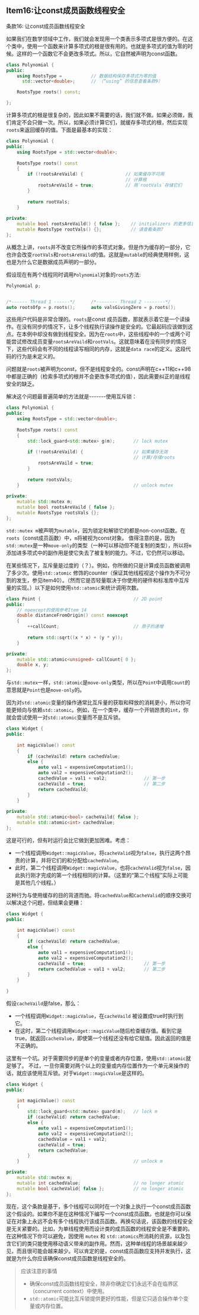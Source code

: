## Item16:让const成员函数线程安全
条款16: 让const成员函数线程安全

如果我们在数学领域中工作，我们就会发现用一个类表示多项式是很方便的。在这个类中，使用一个函数来计算多项式的根是很有用的。也就是多项式的值为零的时候。这样的一个函数它不会更改多项式。所以，它自然被声明为const函数。

```c++
class Polynomial {
public:
    using RootsType =           // 数据结构保存多项式为零的值
      std::vector<double>;      // （“using” 的信息查看条款9）

    RootsType roots() const;

};
```

计算多项式的根是很复杂的，因此如果不需要的话，我们就不做。如果必须做，我们肯定不会只做一次。所以，如果必须计算它们，就缓存多项式的根，然后实现`roots`来返回缓存的值。下面是最基本的实现：

```c++
class Polynomial {
public:
    using RootsType = std::vector<double>;
    
    RootsType roots() const
    {
        if (!rootsAreVaild) {                // 如果缓存不可用
                                             // 计算根
            rootsAreVaild = true;            // 用`rootVals`存储它们
        }
        
        return rootVals;
    }
    
private:
    mutable bool rootsAreVaild() { false };    // initializers 的更多信息
    mutable RootsType rootVals() {};           // 请查看条款7
};
```

从概念上讲，`roots`并不改变它所操作的多项式对象。但是作为缓存的一部分，它也许会改变`rootVals`和`rootsAreVaild`的值。这就是`mutable`的经典使用样例，这也是为什么它是数据成员声明的一部分。

假设现在有两个线程同时调用`Polynomial`对象的`roots`方法:

```c++
Polynomial p;


/*------ Thread 1 ------*/      /*-------- Thread 2 --------*/
auto rootsOfp = p.roots();      auto valsGivingZero = p.roots();
```

这些用户代码是非常合理的。`roots`是const 成员函数，那就表示着它是一个读操作。在没有同步的情况下，让多个线程执行读操作是安全的。它最起码应该做到这点。在本例中却没有做到线程安全。因为在`roots`中，这些线程中的一个或两个可能尝试修改成员变量`rootsAreVaild`和`rootVals`。这就意味着在没有同步的情况下，这些代码会有不同的线程读写相同的内存，这就是`data race`的定义。这段代码的行为是未定义的。

问题就是`roots`被声明为const，但不是线程安全的。const声明在c++11和c++98 中都是正确的（检索多项式的根并不会更改多项式的值），因此需要纠正的是线程安全的缺乏。

解决这个问题最普遍简单的方法就是-------使用互斥锁：
```c++
class Polynomial {
public:
    using RootsType = std::vector<double>;
    
    RootsType roots() const
    {
        std::lock_guard<std::mutex> g(m);		// lock mutex
        
        if (!rootsAreVaild) {					// 如果缓存无效
                                                // 计算/存储roots
            rootsAreVaild = true;
        }
        
        return rootsVals;
    }											// unlock mutex
    
private:
    mutable std::mutex m;
    mutable bool rootsAreVaild { false };
    mutable RootsType rootsVals {};
};
```

`std::mutex m`被声明为`mutable`，因为锁定和解锁它的都是non-const函数。在`roots`（const成员函数）中，`m`将被视为const对象。
值得注意的是，因为`std::mutex`是一种`move-only`的类型（一种可以移动但不能复制的类型），所以将`m`添加进多项式中的副作用是使它失去了被复制的能力。不过，它仍然可以移动。

在某些情况下，互斥量是过度的（？）。例如，你所做的只是计算成员函数被调用了多少次。使用`std::atomic` 修饰的counter（保证其他线程视这个操作为不可分割的发生，参见item40）。（然而它是否轻量取决于你使用的硬件和标准库中互斥量的实现。）以下是如何使用`std::atomic`来统计调用次数。

```c++
class Point {									// 2D point
public:
    // noexcept的使用参考Item 14
    double distanceFromOrigin() const noexcept
    {
        ++callCount;                            // 原子的递增
        
        return std::sqrt((x * x) + (y * y));
    }

private:
    mutable std::atomic<unsigned> callCount{ 0 };
    double x, y;
};
```

与`std::mutex`一样，`std::atomic`是`move-only`类型，所以在`Point`中调用`Count`的意思就是`Point`也是`move-only`的。

因为对`std::atomic`变量的操作通常比互斥量的获取和释放的消耗更小，所以你可能更倾向与依赖`std::atomic`。例如，在一个类中，缓存一个开销昂贵的`int`，你就会尝试使用一对`std::atomic`变量而不是互斥锁。

```c++
class Widget {
public:
    
    int magicValue() const
    {
        if (cacheVaild) return cachedValue;
        else {
            auto val1 = expensiveComputation1();
            auto val2 = expensiveComputation2();
            cachedValue = val1 + val2;				// 第一步
            cacheVaild = true;						// 第二步
            return cachedVaild;
        }
    }
    
private:
    mutable std::atomic<bool> cacheVaild{ false };
    mutable std::atomic<int> cachedValue;
};
```

这是可行的，但有时运行会比它做到更加困难。考虑：

+ 一个线程调用`Widget::magicValue`，将`cacheValid`视为`false`，执行这两个昂贵的计算，并将它们的和分配给`cachedValue`。
+ 此时，第二个线程调用`Widget::magicValue`，也将`cacheValid`视为`false`，因此执行刚才完成的第一个线程相同的计算。（这里的“第二个线程”实际上可能是其他几个线程。）

这种行为与使用缓存的目的背道而驰。将`cachedValue`和`CacheValid`的顺序交换可以解决这个问题，但结果会更糟：

```c++
class Widget {
public:
    
    int magicValue() const
    {
        if (cacheVaild) return cachedValue;
        else {
            auto val1 = expensiveComputation1();
            auto val2 = expensiveComputation2();
            cacheVaild = true;						// 第一步
            return cachedValue = val1 + val2;		// 第二步
        }
    }
    
}
```

假设`cacheVaild`是false，那么：

+ 一个线程调用`Widget::magicValue`，在`cacheVaild` 被设置成true时执行到它。
+ 在这时，第二个线程调用`Widget::magicValue`随后检查缓存值。看到它是true，就返回`cacheValue`，即使第一个线程还没有给它赋值。因此返回的值是不正确的。

这里有一个坑。对于需要同步的是单个的变量或者内存位置，使用`std::atomic`就足够了。
不过，一旦你需要对两个以上的变量或内存位置作为一个单元来操作的话，就应该使用互斥锁。对于`Widget::magicValue`是这样的。

```c++
class Widget {
public:

    int magicValue() const
    {
        std::lock_guard<std::mutex> guard(m);   // lock m
        if (cacheValid) return cachedValue;
        else {
            auto val1 = expensiveComputation1();
            auto val2 = expensiveComputation2();
            cachedValue = val1 + val2;
            cacheValid = true;
            return cachedValue;
        }
    }                                           // unlock m

private:
    mutable std::mutex m;
    mutable int cachedValue;                    // no longer atomic
    mutable bool cacheValid{ false };           // no longer atomic
};

```

现在，这个条款是基于，多个线程可以同时在一个对象上执行一个const成员函数这个假设的。如果你不是在这种情况下编写一个const成员函数。也就是你可以保证在对象上永远不会有多个线程执行该成员函数。再换句话说，该函数的线程安全是无关紧要的。比如，为单线程使用而设计类的成员函数的线程安全是不重要的。在这种情况下你可以避免，因使用 `mutex` 和 `std::atomics`所消耗的资源，以及包含它们的类只能使用移动语义带来的副作用。然而，这种单线程的场景越来越少见，而且很可能会越来越少。可以肯定的是，const成员函数应支持并发执行，这就是为什么你应该确保const成员函数是线程安全的。

> 应该注意的事情
>
> + 确保const成员函数线程安全，除非你确定它们永远不会在临界区（concurrent context）中使用。
> + `std::atomic`可能比互斥锁提供更好的性能，但是它只适合操作单个变量或内存位置。





